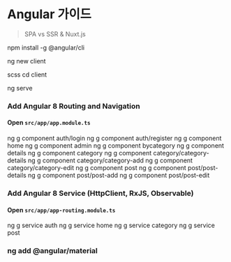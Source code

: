 # Angular 가이드 

> SPA vs SSR & Nuxt.js

npm install -g @angular/cli

ng new client

scss
cd client

ng serve


### Add Angular 8 Routing and Navigation

#### Open `src/app/app.module.ts`

ng g component auth/login
ng g component auth/register
ng g component home
ng g component admin
ng g component bycategory
ng g component details
ng g component category
ng g component category/category-details
ng g component category/category-add
ng g component category/category-edit
ng g component post
ng g component post/post-details
ng g component post/post-add
ng g component post/post-edit

###  Add Angular 8 Service (HttpClient, RxJS, Observable)
#### Open `src/app/app-routing.module.ts`

ng g service auth
ng g service home
ng g service category
ng g service post

### ng add @angular/material
